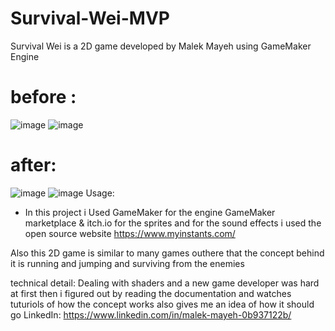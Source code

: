 # Survival-Wei-MVP
Survival Wei is a 2D game developed by Malek Mayeh using GameMaker Engine
# before : 
![image](https://user-images.githubusercontent.com/31927278/220458832-e4e893d4-3883-40d8-bdc7-c94a4f6c433e.png)
![image](https://user-images.githubusercontent.com/31927278/220459037-15a24caf-7dd5-4dbe-b476-0ffa2bbec6dc.png)
# after:
![image](https://user-images.githubusercontent.com/31927278/220459144-88b68319-6503-46aa-8e5f-19cb437f62bd.png)
![image](https://user-images.githubusercontent.com/31927278/220459220-7eebe86b-0e3d-4d5d-8701-a1418c9e6872.png)
Usage:
* In this project i Used GameMaker for the engine 
GameMaker marketplace & itch.io for the sprites
and for the sound effects i used the open source website https://www.myinstants.com/

Also this 2D game is similar to many games outhere that the concept behind it is running and jumping and surviving from the enemies


technical detail:
Dealing with shaders and a new game developer was hard at first then i figured out by reading the documentation and watches tuturiols of how the concept works also gives me an idea of how it should go
LinkedIn: 
https://www.linkedin.com/in/malek-mayeh-0b937122b/
